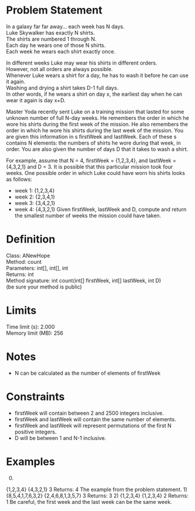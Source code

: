 # Problem Statement
In a galaxy far far away... each week has N days.  
Luke Skywalker has exactly N shirts.  
The shirts are numbered 1 through N.  
Each day he wears one of those N shirts.  
Each week he wears each shirt exactly once.  

In different weeks Luke may wear his shirts in different orders.  
However, not all orders are always possible.  
Whenever Luke wears a shirt for a day, he has to wash it before he can use it again.  
Washing and drying a shirt takes D-1 full days.  
In other words, if he wears a shirt on day x, the earliest day when he can wear it again is day x+D.  

Master Yoda recently sent Luke on a training mission that lasted for some unknown number of full N-day weeks. He remembers the order in which he wore his shirts during the first week of the mission. He also remembers the order in which he wore his shirts during the last week of the mission. You are given this information in s firstWeek and lastWeek. Each of these s contains N elements: the numbers of shirts he wore during that week, in order. You are also given the number of days D that it takes to wash a shirt.  

For example, assume that N = 4, firstWeek = {1,2,3,4}, and lastWeek = {4,3,2,1} and D = 3. It is possible that this particular mission took four weeks. One possible order in which Luke could have worn his shirts looks as follows:  
* week 1: {1,2,3,4}
* week 2: {2,3,4,1}
* week 3: {3,4,2,1}
* week 4: {4,3,2,1}
Given firstWeek, lastWeek and D, compute and return the smallest number of weeks the mission could have taken.  

# Definition
Class: ANewHope  
Method: count  
Parameters: int[], int[], int  
Returns: int  
Method signature: int count(int[] firstWeek, int[] lastWeek, int D)  
(be sure your method is public)

# Limits
Time limit (s): 2.000  
Memory limit (MB): 256  

# Notes
- N can be calculated as the number of elements of firstWeek

# Constraints
- firstWeek will contain between 2 and 2500 integers inclusive.
- firstWeek and lastWeek will contain the same number of elements.
- firstWeek and lastWeek will represent permutations of the first N positive integers.
- D will be between 1 and N-1 inclusive.

# Examples
0)
{1,2,3,4}
{4,3,2,1}
3
Returns: 4
The example from the problem statement.
1)
{8,5,4,1,7,6,3,2}
{2,4,6,8,1,3,5,7}
3
Returns: 3
2)
{1,2,3,4}
{1,2,3,4}
2
Returns: 1
Be careful, the first week and the last week can be the same week.
